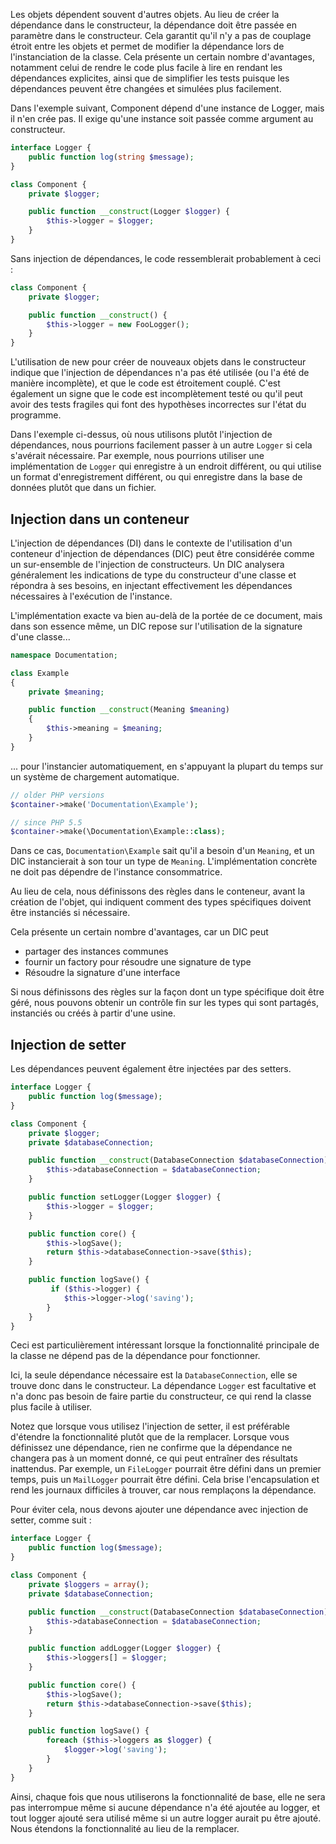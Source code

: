 Les objets dépendent souvent d'autres objets. Au lieu de créer la dépendance dans le constructeur, la dépendance doit être passée en paramètre dans le constructeur. Cela garantit qu'il n'y a pas de couplage étroit entre les objets et permet de modifier la dépendance lors de l'instanciation de la classe. Cela présente un certain nombre d'avantages, notamment celui de rendre le code plus facile à lire en rendant les dépendances explicites, ainsi que de simplifier les tests puisque les dépendances peuvent être changées et simulées plus facilement.

Dans l'exemple suivant, Component dépend d'une instance de Logger, mais il n'en crée pas. Il exige qu'une instance soit passée comme argument au constructeur.

``` php
interface Logger {
    public function log(string $message);
}

class Component {
    private $logger;

    public function __construct(Logger $logger) {
        $this->logger = $logger;
    }
}
```

Sans injection de dépendances, le code ressemblerait probablement à ceci :

``` php
class Component {
    private $logger;

    public function __construct() {
        $this->logger = new FooLogger();
    }
}
```

L'utilisation de new pour créer de nouveaux objets dans le constructeur indique que l'injection de dépendances n'a pas été utilisée (ou l'a été de manière incomplète), et que le code est étroitement couplé. C'est également un signe que le code est incomplètement testé ou qu'il peut avoir des tests fragiles qui font des hypothèses incorrectes sur l'état du programme.

Dans l'exemple ci-dessus, où nous utilisons plutôt l'injection de dépendances, nous pourrions facilement passer à un autre ```Logger``` si cela s'avérait nécessaire. Par exemple, nous pourrions utiliser une implémentation de ```Logger``` qui enregistre à un endroit différent, ou qui utilise un format d'enregistrement différent, ou qui enregistre dans la base de données plutôt que dans un fichier.

## Injection dans un conteneur

L'injection de dépendances (DI) dans le contexte de l'utilisation d'un conteneur d'injection de dépendances (DIC) peut être considérée comme un sur-ensemble de l'injection de constructeurs. Un DIC analysera généralement les indications de type du constructeur d'une classe et répondra à ses besoins, en injectant effectivement les dépendances nécessaires à l'exécution de l'instance.

L'implémentation exacte va bien au-delà de la portée de ce document, mais dans son essence même, un DIC repose sur l'utilisation de la signature d'une classe...

``` php
namespace Documentation;

class Example
{
    private $meaning;

    public function __construct(Meaning $meaning)
    {
        $this->meaning = $meaning;
    }
}
```

... pour l'instancier automatiquement, en s'appuyant la plupart du temps sur un système de chargement automatique.

``` php
// older PHP versions
$container->make('Documentation\Example');

// since PHP 5.5
$container->make(\Documentation\Example::class);
```

Dans ce cas, ```Documentation\Example``` sait qu'il a besoin d'un ```Meaning```, et un DIC instancierait à son tour un type de ```Meaning```. L'implémentation concrète ne doit pas dépendre de l'instance consommatrice.

Au lieu de cela, nous définissons des règles dans le conteneur, avant la création de l'objet, qui indiquent comment des types spécifiques doivent être instanciés si nécessaire.

Cela présente un certain nombre d'avantages, car un DIC peut

- partager des instances communes
- fournir un factory pour résoudre une signature de type
- Résoudre la signature d'une interface

Si nous définissons des règles sur la façon dont un type spécifique doit être géré, nous pouvons obtenir un contrôle fin sur les types qui sont partagés, instanciés ou créés à partir d'une usine.

## Injection de setter

Les dépendances peuvent également être injectées par des setters.

``` php
interface Logger {
    public function log($message);
}

class Component {
    private $logger;
    private $databaseConnection;

    public function __construct(DatabaseConnection $databaseConnection) {
        $this->databaseConnection = $databaseConnection;
    }

    public function setLogger(Logger $logger) {
        $this->logger = $logger;
    }

    public function core() {
        $this->logSave();    
        return $this->databaseConnection->save($this);
    }

    public function logSave() {
         if ($this->logger) {
            $this->logger->log('saving');
        }
    }
}
```

Ceci est particulièrement intéressant lorsque la fonctionnalité principale de la classe ne dépend pas de la dépendance pour fonctionner.

Ici, la seule dépendance nécessaire est la ```DatabaseConnection```, elle se trouve donc dans le constructeur. La dépendance ```Logger``` est facultative et n'a donc pas besoin de faire partie du constructeur, ce qui rend la classe plus facile à utiliser.

Notez que lorsque vous utilisez l'injection de setter, il est préférable d'étendre la fonctionnalité plutôt que de la remplacer. Lorsque vous définissez une dépendance, rien ne confirme que la dépendance ne changera pas à un moment donné, ce qui peut entraîner des résultats inattendus. Par exemple, un ```FileLogger``` pourrait être défini dans un premier temps, puis un ```MailLogger``` pourrait être défini. Cela brise l'encapsulation et rend les journaux difficiles à trouver, car nous remplaçons la dépendance.

Pour éviter cela, nous devons ajouter une dépendance avec injection de setter, comme suit :

``` php
interface Logger {
    public function log($message);
}

class Component {
    private $loggers = array();
    private $databaseConnection;

    public function __construct(DatabaseConnection $databaseConnection) {
        $this->databaseConnection = $databaseConnection;
    }

    public function addLogger(Logger $logger) {
        $this->loggers[] = $logger;
    }

    public function core() {
        $this->logSave();
        return $this->databaseConnection->save($this);
    }

    public function logSave() {
        foreach ($this->loggers as $logger) {
            $logger->log('saving');
        }
    }
}
```

Ainsi, chaque fois que nous utiliserons la fonctionnalité de base, elle ne sera pas interrompue même si aucune dépendance n'a été ajoutée au logger, et tout logger ajouté sera utilisé même si un autre logger aurait pu être ajouté. Nous étendons la fonctionnalité au lieu de la remplacer.